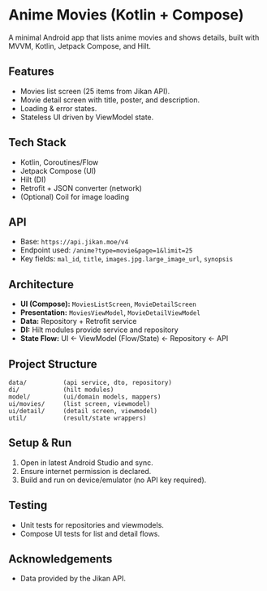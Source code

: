 # Anime Movies (Kotlin + Compose)

A minimal Android app that lists anime movies and shows details, built with MVVM, Kotlin, Jetpack Compose, and Hilt.

## Features

* Movies list screen (25 items from Jikan API).
* Movie detail screen with title, poster, and description.
* Loading & error states.
* Stateless UI driven by ViewModel state.

## Tech Stack

* Kotlin, Coroutines/Flow
* Jetpack Compose (UI)
* Hilt (DI)
* Retrofit + JSON converter (network)
* (Optional) Coil for image loading

## API

* Base: `https://api.jikan.moe/v4`
* Endpoint used: `/anime?type=movie&page=1&limit=25`
* Key fields: `mal_id`, `title`, `images.jpg.large_image_url`, `synopsis`

## Architecture

* **UI (Compose):** `MoviesListScreen`, `MovieDetailScreen`
* **Presentation:** `MoviesViewModel`, `MovieDetailViewModel`
* **Data:** Repository + Retrofit service
* **DI:** Hilt modules provide service and repository
* **State Flow:** UI ← ViewModel (Flow/State) ← Repository ← API

## Project Structure

```
data/          (api service, dto, repository)
di/            (hilt modules)
model/         (ui/domain models, mappers)
ui/movies/     (list screen, viewmodel)
ui/detail/     (detail screen, viewmodel)
util/          (result/state wrappers)
```

## Setup & Run

1. Open in latest Android Studio and sync.
2. Ensure internet permission is declared.
3. Build and run on device/emulator (no API key required).

## Testing

* Unit tests for repositories and viewmodels.
* Compose UI tests for list and detail flows.

## Acknowledgements

* Data provided by the Jikan API.
